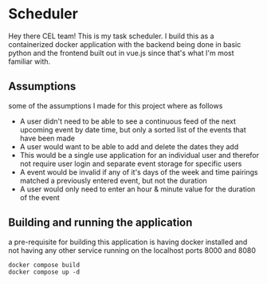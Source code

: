 # Scheduler

Hey there CEL team! This is my task scheduler. I build this as a containerized docker application
with the backend being done in basic python and the frontend built out in vue.js since that's what
I'm most familiar with.

## Assumptions

some of the assumptions I made for this project where as follows
- A user didn't need to be able to see a continuous feed of the next upcoming event by date time,
but only a sorted list of the events that have been made
- A user would want to be able to add and delete the dates they add
- This would be a single use application for an individual user and therefor not require user login
and separate event storage for specific users
- A event would be invalid if any of it's days of the week and time pairings matched
a previously entered event, but not the duration
- A user would only need to enter an hour & minute value for the duration of the event

## Building and running the application

a pre-requisite for building this application is having docker installed
and not having any other service running on the localhost ports 8000 and 8080

```
docker compose build
docker compose up -d
```
